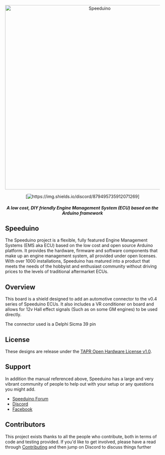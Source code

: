 <div align="center">

<img src="https://github.com/speeduino/wiki.js/raw/master/img/Speeduino%20logo_med.png" alt="Speeduino" width="600" />
 
[![https://img.shields.io/discord/879495735912071269 ](https://img.shields.io/discord/879495735912071269?label=Discord&logo=Discord)]

##### A low cost, DIY friendly Engine Management System (ECU) based on the Arduino framework
</div>


## Speeduino
The Speeduino project is a flexible, fully featured Engine Management Systems (EMS aka ECU) based on the low cost and open source Arduino platform. It provides the hardware, firmware and software components that make up an engine management system, all provided under open licenses. With over 1000 installations, Speeduino has matured into a product that meets the needs of the hobbyist and enthusiast community without driving prices to the levels of traditional aftermarket ECUs.

## Overview
This board is a shield designed to add an automotive connector to the v0.4 series of Speeduino ECUs. It also includes a VR conditioner on board and allows for 12v Hall effect signals (Such as on some GM engines) to be used directly. 

The connector used is a Delphi Sicma 39 pin 

## License
These designs are release under the [TAPR Open Hardware License v1.0](https://files.tapr.org/OHL/TAPR_Open_Hardware_License_v1.0.txt). 
 

## Support
In addition the manual referenced above, Speeduino has a large and very vibrant community of people to help out with your setup or any questions you might add. 

* [Speeduino Forum](https://speeduino.com/forum) 
* [Discord](hhttps://discord.com/invite/taXeNM6xNb)
* [Facebook](https://www.facebook.com/groups/191918764521976/)

## Contributors

This project exists thanks to all the people who contribute, both in terms of code and testing provided. If you'd like to get involved, please have a read through [Contributing](contributing.md) and then jump on Discord to discuss things further
